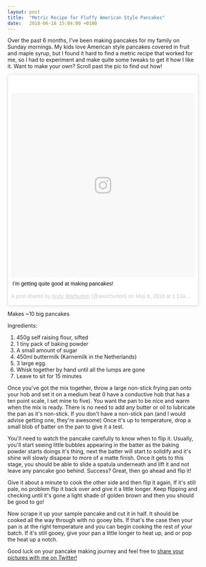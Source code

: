```yaml
---
layout: post
title:  "Metric Recipe for Fluffy American Style Pancakes"
date:   2018-06-18 15:04:00 +0100
---
```

Over the past 6 months, I've been making pancakes for my family on Sunday mornings. My kids love American style pancakes covered in fruit and maple syrup, but I found it hard to find a metric recipe that worked for me, so I had to experiment and make quite some tweaks to get it how I like it. Want to make your own? Scroll past the pic to find out how!

<blockquote class="instagram-media" data-instgrm-captioned data-instgrm-permalink="https://www.instagram.com/p/BibcobRBHir/" data-instgrm-version="8" style=" background:#FFF; border:0; border-radius:3px; box-shadow:0 0 1px 0 rgba(0,0,0,0.5),0 1px 10px 0 rgba(0,0,0,0.15); margin: 1px; max-width:658px; padding:0; width:80%; width:-webkit-calc(100% - 2px); width:calc(100% - 2px);"><div style="padding:8px;"> <div style=" background:#F8F8F8; line-height:0; margin-top:40px; padding:50.0% 0; text-align:center; width:100%;"> <div style=" background:url(data:image/png;base64,iVBORw0KGgoAAAANSUhEUgAAACwAAAAsCAMAAAApWqozAAAABGdBTUEAALGPC/xhBQAAAAFzUkdCAK7OHOkAAAAMUExURczMzPf399fX1+bm5mzY9AMAAADiSURBVDjLvZXbEsMgCES5/P8/t9FuRVCRmU73JWlzosgSIIZURCjo/ad+EQJJB4Hv8BFt+IDpQoCx1wjOSBFhh2XssxEIYn3ulI/6MNReE07UIWJEv8UEOWDS88LY97kqyTliJKKtuYBbruAyVh5wOHiXmpi5we58Ek028czwyuQdLKPG1Bkb4NnM+VeAnfHqn1k4+GPT6uGQcvu2h2OVuIf/gWUFyy8OWEpdyZSa3aVCqpVoVvzZZ2VTnn2wU8qzVjDDetO90GSy9mVLqtgYSy231MxrY6I2gGqjrTY0L8fxCxfCBbhWrsYYAAAAAElFTkSuQmCC); display:block; height:44px; margin:0 auto -44px; position:relative; top:-22px; width:44px;"></div></div> <p style=" margin:8px 0 0 0; padding:0 4px;"> <a href="https://www.instagram.com/p/BibcobRBHir/" style=" color:#000; font-family:Arial,sans-serif; font-size:14px; font-style:normal; font-weight:normal; line-height:17px; text-decoration:none; word-wrap:break-word;" target="_blank">I’m getting quite good at making pancakes!</a></p> <p style=" color:#c9c8cd; font-family:Arial,sans-serif; font-size:14px; line-height:17px; margin-bottom:0; margin-top:8px; overflow:hidden; padding:8px 0 7px; text-align:center; text-overflow:ellipsis; white-space:nowrap;">A post shared by <a href="https://www.instagram.com/awarburton/" style=" color:#c9c8cd; font-family:Arial,sans-serif; font-size:14px; font-style:normal; font-weight:normal; line-height:17px;" target="_blank"> Andy Warburton</a> (@awarburton) on <time style=" font-family:Arial,sans-serif; font-size:14px; line-height:17px;" datetime="2018-05-06T08:13:20+00:00">May 6, 2018 at 1:13am PDT</time></p></div></blockquote> <script async defer src="//www.instagram.com/embed.js"></script>

Makes ~10 big pancakes

Ingredients:

1. 450g self raising flour, sifted
2. 1 tiny pack of baking powder
3. A small amount of sugar
4. 450ml buttermilk (Karnemilk in the Netherlands)
5. 3 large egg.
6. Whisk together by hand until all the lumps are gone
7. Leave to sit for 15 minutes

Once you've got the mix together, throw a large non-stick frying pan onto your hob and set it on a medium heat (I have a conductive hob that has a ten point scale, I set mine to five). You want the pan to be nice and warm when the mix is ready. There is no need to add any butter or oil to lubricate the pan as it's non-stick. If you don't have a non-stick pan (and I would advise getting one, they're awesome) Once it's up to temperature, drop a small blob of batter on the pan to give it a test.

You'll need to watch the pancake carefully to know when to flip it. Usually, you'll start seeing little bubbles appearing in the batter as the baking powder starts doings it's thing, next the batter will start to solidify and it's shine will slowly disapear to more of a matte finish. Once it gets to this stage, you should be able to slide a spatula underneath and lift it and not leave any pancake goo behind. Success? Great, then go ahead and flip it!

Give it about a minute to cook the other side and then flip it again, If it's still pale, no problem flip it back over and give it a little longer. Keep flipping and checking until it's gone a light shade of golden brown and then you should be good to go!

Now scrape it up your sample pancake and cut it in half. It should be cooked all the way through with no gooey bits. If that's the case then your pan is at the right temperature and you can begin cooking the rest of your batch. If it's still gooey, give your pan a little longer to heat up, and or pop the heat up a notch.

Good luck on your pancake making journey and feel free to [share your pictures with me on Twitter!](http://twitter.com/awarburton)
